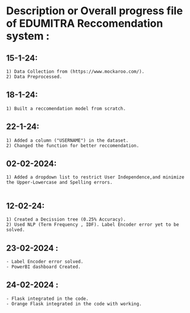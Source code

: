 # Description or Overall progress file of EDUMITRA Reccomendation system :

## 15-1-24: 

```
1) Data Collection from (https://www.mockaroo.com/).
2) Data Preprocessed.
```

## 18-1-24:

```
1) Built a reccomendation model from scratch.
```

## 22-1-24: 

```
1) Added a column ("USERNAME") in the dataset.
2) Changed the function for better reccomendation.
```
## 02-02-2024:

```
1) Added a dropdown list to restrict User Independence,and minimize the Upper-Lowercase and Spelling errors.


```

## 12-02-24: 

```
1) Created a Decission tree (0.25% Accuracy).
2) Used NLP (Term Frequency , IDF). Label Encoder error yet to be solved.
```

## 23-02-2024 :

```
- Label Encoder error solved.
- PowerBI dashboard Created.
```

## 24-02-2024 : 

```
- Flask integrated in the code.
- Orange Flask integrated in the code with working.

```




